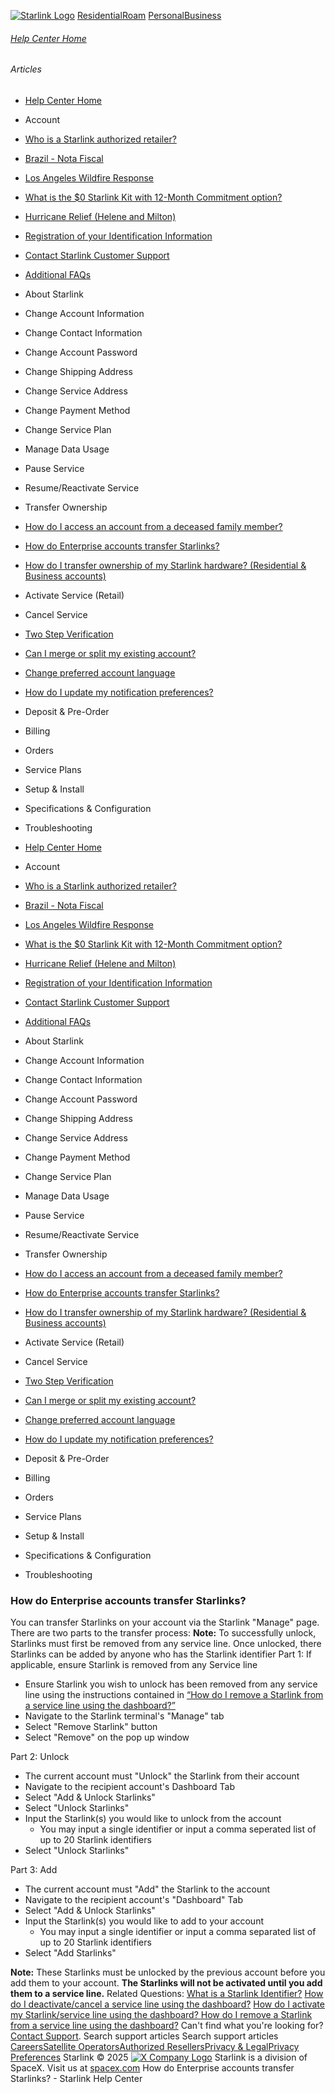 [![Starlink Logo](https://www.starlink.com/_next/image?url=%2Fassets%2Fimages%2Flogo%2Flogo_white.png&w=3840&q=75)](https://www.starlink.com/support/article/<https:/www.starlink.com/>)
[Residential](https://www.starlink.com/support/article/<https:/www.starlink.com/residential>)[Roam](https://www.starlink.com/support/article/<https:/www.starlink.com/roam>)
[Personal](https://www.starlink.com/support/article/<https:/www.starlink.com/>)[Business](https://www.starlink.com/support/article/<https:/www.starlink.com/business>)
###### [Help Center Home](https://www.starlink.com/support/article/</support>)
###### Articles
  * [Help Center Home](https://www.starlink.com/support/article/</support>)
  * Account
  * [Who is a Starlink authorized retailer? ](https://www.starlink.com/support/article/</support/article/8a90222d-7c32-edd7-51f6-f696ece07105>)
  * [Brazil - Nota Fiscal](https://www.starlink.com/support/article/</support/article/0510d2b9-df68-9c24-f749-1e528ae6ca0e>)
  * [Los Angeles Wildfire Response](https://www.starlink.com/support/article/</support/article/6b54f490-bbb4-04ee-4ee7-3750d3d831fc>)
  * [What is the $0 Starlink Kit with 12-Month Commitment option?](https://www.starlink.com/support/article/</support/article/3a6a481b-f039-c82d-fa60-9a41fca1d1cb>)
  * [Hurricane Relief (Helene and Milton)](https://www.starlink.com/support/article/</support/article/58126733-e4d2-db62-b919-9da261a4e096>)
  * [Registration of your Identification Information](https://www.starlink.com/support/article/</support/article/6189953a-dd63-a4dc-611c-ee799fdff348>)
  * [Contact Starlink Customer Support](https://www.starlink.com/support/article/</support/article/bdb63773-e93b-74e8-8e12-2da2fb6d534e>)
  * [Additional FAQs](https://www.starlink.com/support/article/</support/article/1668200d-1ce5-196c-d4bb-a39be9b27dbc>)
  * About Starlink
  * Change Account Information
  * Change Contact Information
  * Change Account Password
  * Change Shipping Address
  * Change Service Address
  * Change Payment Method
  * Change Service Plan
  * Manage Data Usage
  * Pause Service
  * Resume/Reactivate Service
  * Transfer Ownership
  * [How do I access an account from a deceased family member?](https://www.starlink.com/support/article/</support/article/5e5fb89f-4a6e-ee13-db2a-11e0d73cb85f>)
  * [How do Enterprise accounts transfer Starlinks?](https://www.starlink.com/support/article/</support/article/e76ca6b1-1c1a-92de-6c99-e47218c5d3d3>)
  * [How do I transfer ownership of my Starlink hardware? (Residential & Business accounts)](https://www.starlink.com/support/article/</support/article/f3cad923-ed28-f957-365c-787f8fe2e4a2>)
  * Activate Service (Retail)
  * Cancel Service
  * [Two Step Verification](https://www.starlink.com/support/article/</support/article/52aff4ed-3167-ec24-d54c-249563df8f5e>)
  * [Can I merge or split my existing account?](https://www.starlink.com/support/article/</support/article/e891eb60-e062-1716-d618-ac90f2137e0e>)
  * [Change preferred account language](https://www.starlink.com/support/article/</support/article/dbc3378e-dca5-349a-b1dd-f15c6cac4cde>)
  * [How do I update my notification preferences?](https://www.starlink.com/support/article/</support/article/5fd6c354-85de-fd4f-204c-eeb96fa4a269>)
  * Deposit & Pre-Order
  * Billing
  * Orders
  * Service Plans
  * Setup & Install
  * Specifications & Configuration
  * Troubleshooting


  * [Help Center Home](https://www.starlink.com/support/article/</support>)
  * Account
  * [Who is a Starlink authorized retailer? ](https://www.starlink.com/support/article/</support/article/8a90222d-7c32-edd7-51f6-f696ece07105>)
  * [Brazil - Nota Fiscal](https://www.starlink.com/support/article/</support/article/0510d2b9-df68-9c24-f749-1e528ae6ca0e>)
  * [Los Angeles Wildfire Response](https://www.starlink.com/support/article/</support/article/6b54f490-bbb4-04ee-4ee7-3750d3d831fc>)
  * [What is the $0 Starlink Kit with 12-Month Commitment option?](https://www.starlink.com/support/article/</support/article/3a6a481b-f039-c82d-fa60-9a41fca1d1cb>)
  * [Hurricane Relief (Helene and Milton)](https://www.starlink.com/support/article/</support/article/58126733-e4d2-db62-b919-9da261a4e096>)
  * [Registration of your Identification Information](https://www.starlink.com/support/article/</support/article/6189953a-dd63-a4dc-611c-ee799fdff348>)
  * [Contact Starlink Customer Support](https://www.starlink.com/support/article/</support/article/bdb63773-e93b-74e8-8e12-2da2fb6d534e>)
  * [Additional FAQs](https://www.starlink.com/support/article/</support/article/1668200d-1ce5-196c-d4bb-a39be9b27dbc>)
  * About Starlink
  * Change Account Information
  * Change Contact Information
  * Change Account Password
  * Change Shipping Address
  * Change Service Address
  * Change Payment Method
  * Change Service Plan
  * Manage Data Usage
  * Pause Service
  * Resume/Reactivate Service
  * Transfer Ownership
  * [How do I access an account from a deceased family member?](https://www.starlink.com/support/article/</support/article/5e5fb89f-4a6e-ee13-db2a-11e0d73cb85f>)
  * [How do Enterprise accounts transfer Starlinks?](https://www.starlink.com/support/article/</support/article/e76ca6b1-1c1a-92de-6c99-e47218c5d3d3>)
  * [How do I transfer ownership of my Starlink hardware? (Residential & Business accounts)](https://www.starlink.com/support/article/</support/article/f3cad923-ed28-f957-365c-787f8fe2e4a2>)
  * Activate Service (Retail)
  * Cancel Service
  * [Two Step Verification](https://www.starlink.com/support/article/</support/article/52aff4ed-3167-ec24-d54c-249563df8f5e>)
  * [Can I merge or split my existing account?](https://www.starlink.com/support/article/</support/article/e891eb60-e062-1716-d618-ac90f2137e0e>)
  * [Change preferred account language](https://www.starlink.com/support/article/</support/article/dbc3378e-dca5-349a-b1dd-f15c6cac4cde>)
  * [How do I update my notification preferences?](https://www.starlink.com/support/article/</support/article/5fd6c354-85de-fd4f-204c-eeb96fa4a269>)
  * Deposit & Pre-Order
  * Billing
  * Orders
  * Service Plans
  * Setup & Install
  * Specifications & Configuration
  * Troubleshooting


### How do Enterprise accounts transfer Starlinks?
You can transfer Starlinks on your account via the Starlink "Manage" page. There are two parts to the transfer process:
**Note:** To successfully unlock, Starlinks must first be removed from any service line. Once unlocked, there Starlinks can be added by anyone who has the Starlink identifier
Part 1: If applicable, ensure Starlink is removed from any Service line
  * Ensure Starlink you wish to unlock has been removed from any service line using the instructions contained in [“How do I remove a Starlink from a service line using the dashboard?”](https://www.starlink.com/support/article/<https:/support.starlink.com/?topic=64512fd5-e3f9-6148-d238-8b254c9b16be>)
  * Navigate to the Starlink terminal's "Manage" tab
  * Select "Remove Starlink" button
  * Select "Remove" on the pop up window


Part 2: Unlock
  * The current account must "Unlock" the Starlink from their account
  * Navigate to the recipient account's Dashboard Tab
  * Select "Add & Unlock Starlinks"
  * Select "Unlock Starlinks"
  * Input the Starlink(s) you would like to unlock from the account
    * You may input a single identifier or input a comma seperated list of up to 20 Starlink identifiers
  * Select "Unlock Starlinks"


Part 3: Add
  * The current account must "Add" the Starlink to the account
  * Navigate to the recipient account's "Dashboard" Tab
  * Select "Add & Unlock Starlinks" 
  * Input the Starlink(s) you would like to add to your account
    * You may input a single identifier or input a comma separated list of up to 20 Starlink identifiers
  * Select "Add Starlinks"


**Note:** These Starlinks must be unlocked by the previous account before you add them to your account. **The Starlinks will not be activated until you add them to a service line.**
Related Questions: 
[What is a Starlink Identifier?](https://www.starlink.com/support/article/<https:/support.starlink.com/?topic=2802431a-135f-0671-4c1b-4cedb65b291a>)
[How do I deactivate/cancel a service line using the dashboard?](https://www.starlink.com/support/article/<https:/support.starlink.com/?topic=f75eb51b-323a-7d65-49d4-898a192e2400>)
[How do I activate my Starlink/service line using the dashboard? ](https://www.starlink.com/support/article/<https:/support.starlink.com/?topic=f75eb51b-323a-7d65-49d4-898a192e2400>)
[How do I remove a Starlink from a service line using the dashboard?](https://www.starlink.com/support/article/<https:/support.starlink.com/?topic=64512fd5-e3f9-6148-d238-8b254c9b16be>)
Can't find what you're looking for? [Contact Support](https://www.starlink.com/support/article/</support/tickets?sourceType=web_article_help_center&sourceValue=e76ca6b1-1c1a-92de-6c99-e47218c5d3d3>).
Search support articles
Search support articles
[Careers](https://www.starlink.com/support/article/<https:/www.spacex.com/careers>)[Satellite Operators](https://www.starlink.com/support/article/<https:/starlink.com/satellite-operators>)[Authorized Resellers](https://www.starlink.com/support/article/<https:/starlink.com/resellers>)[Privacy & Legal](https://www.starlink.com/support/article/<https:/starlink.com/legal>)[Privacy Preferences](https://www.starlink.com/support/article/<>)
Starlink © 2025
[![X Company Logo](https://www.starlink.com/assets/images/icons/x-logo.svg)](https://www.starlink.com/support/article/<https:/twitter.com/Starlink>)
Starlink is a division of SpaceX. Visit us at [spacex.com](https://www.starlink.com/support/article/<https:/www.spacex.com/>)
How do Enterprise accounts transfer Starlinks? - Starlink Help Center
